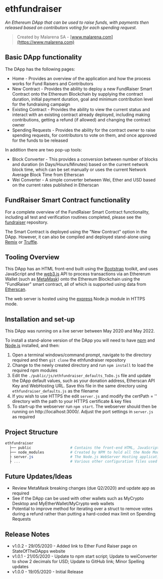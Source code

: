 # ethfundraiser
_An Ethereum DApp that can be used to raise funds, with payments then released based on contributors voting for each spending request._
> Created by Malarena SA - [www.malarena.com](https://www.malarena.com)

## Basic DApp functionality
The DApp has the following pages:
- Home - Provides an overview of the application and how the process works for Fund Raisers and Contributors
- New Contract - Provides the ability to deploy a new FundRaiser Smart Contract onto the Ethereum Blockchain by supplying the contract duration, initial payment duration, goal and minimum contribution level for the fundraising campaign
- Existing Contract - Provides the ability to view the current status and interact with an existing contract already deployed, including making contributions, getting a refund (if allowed) and changing the contract owner
- Spending Requests - Provides the ability for the contract owner to raise spending requests, for contributors to vote on them, and once approved for the funds to be released

In addition there are two pop-up tools:
- Block Converter - This provides a conversion between number of blocks and duration (in Days/Hours/Minutes) based on the current network block time, which can be set manually or uses the current Network Average Block Time from Etherscan
- Wei Converter - A simple converter between Wei, Ether and USD based on the current rates published in Etherscan

## FundRaiser Smart Contract functionality
For a complete overview of the FundRaiser Smart Contract functionality, including all test and verification routines completed, please see the [fundraiser](https://github.com/MalarenaSA/fundraiser) repository.

The Smart Contract is deployed using the "New Contract" option in the DApp. However, it can also be compiled and deployed stand-alone using [Remix](https://remix.ethereum.org/) or [Truffle](https://www.trufflesuite.com/truffle).

## Tooling Overview
This DApp has an HTML front-end built using the [Bootstrap](https://getbootstrap.com/) toolkit, and uses JavaScript and the [web3.js](https://github.com/ethereum/web3.js) API to process transactions via an Ethererum Wallet (such as [MetaMask](https://metamask.io/)) onto the Ethereum Blockchain using the "FundRaiser" smart contract, all of which is supported using data from [Etherscan](https://etherscan.io/).

The web server is hosted using the [express](https://www.npmjs.com/package/express) Node.js module in HTTPS mode.

## Installation and set-up
This DApp was running on a live server between May 2020 and May 2022.

To install a stand-alone version of the DApp you will need to have [npm](https://www.npmjs.com/) and [Node.js](https://nodejs.org/en/) installed, and then:
1) Open a terminal windows/command prompt, navigate to the directory required and then `git clone` the ethfundraiser repository
2) Change to the newly created directory and run `npm install` to load the required npm modules
3) Edit the `./public/js/ethfundraiser_defaults_ToDo.js` file and update the DApp default values, such as your donation address, Etherscan API Key and WebHosting URL. Save this file in the same directory using `ethfundraiser_defaults.js` as the filename
4) If you wish to use HTTPS the edit `server.js` and modify the certPath = '' directory with the path to your HTTPS certificate & key files
5) To start-up the webserver run `npm start`. The webserver should then be running on http://localhost:3000/. Adjust the port settings in `server.js` as required

## Project Structure
```powershell
ethfundraiser
  ├── public                  # Contains the front-end HTML, JavaScript, Image and Test files
  ├── node_modules            # Created by NPM to hold all the Node Modules and dependencies
  ├ server.js                 # The Node.js WebServer Hosting application
  ├ ...                       # Various other configuration files used by the tools
```

## Future Updates/Ideas
- Review MetaMask breaking changes (due Q2/2020) and update app as required
- See if the DApp can be used with other wallets such as MyCrypto Desktop and MyEtherWallet/MyCrypto web wallets
- Potential to improve method for iterating over a struct to remove votes during a refund rather than putting a hard-coded max limit on Spending Requests

## Release Notes
- v1.0.2 - 29/05/2020 - Added link to Ether Fund Raiser page on StateOfTheDApps website
- v1.0.1 - 21/05/2020 - Update to npm start script; Update to weiConverter to show 2 decimals for USD; Update to GitHub link; Minor Spelling updates
- v1.0.0 - 19/05/2020 - Initial Release